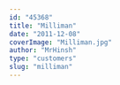 ```yaml
---
id: "45368"
title: "Milliman"
date: "2011-12-08"
coverImage: "Milliman.jpg"
author: "MrHinsh"
type: "customers"
slug: "milliman"
---
```


